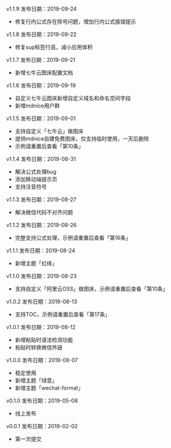 v1.1.9 发布日期：2019-09-24
- 修复行内公式存在除号问题，增加行内公式报错提示

v1.1.8 发布日期：2019-09-22
- 修复sup标签行高，减小应用体积

v1.1.7 发布日期：2019-09-21
- 新增七牛云图床配置文档

v1.1.6 发布日期：2019-09-19
- 自定义七牛云图床新增自定义域名和命名空间字段
- 新增mdnice用户群

v1.1.5 发布日期：2019-09-01
- 支持自定义「七牛云」做图床
- 提供mdnice自建免费图床，仅支持临时使用，一天后删除
- 示例请重置后查看「第10条」

v1.1.4 发布日期：2019-08-31
- 解决公式处理bug
- 添加移动端提示页
- 支持注音符号

v1.1.3 发布日期：2019-08-27
- 解决微信代码不对齐问题

v1.1.2 发布日期：2019-08-26
- 完整支持公式处理，示例请重置后查看「第16条」

v1.1.1 发布日期：2019-08-24
- 新增主题「红绯」

v1.1.0 发布日期：2019-08-23
- 支持自定义「阿里云OSS」做图床，示例请重置后查看「第10条」

v1.0.2 发布日期：2019-08-13
- 支持TOC，示例请重置后查看「第17条」

v1.0.1 发布日期：2019-08-12
- 新增粘贴时语法检测功能
- 粘贴时转换微信外链

v1.0.0 发布日期：2019-08-07
- 稳定使用
- 新增主题「绿意」
- 新增主题「wechat-format」

v0.1.0 发布日期：2019-05-08
- 线上发布

v0.0.1 发布日期：2019-02-02
- 第一次提交
